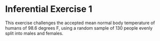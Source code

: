 # Inferential Exercise 1
This exercise challenges the accepted mean normal body temperature of humans of 98.6 degrees F, using a random sample of 130 people evenly split into males and females.
